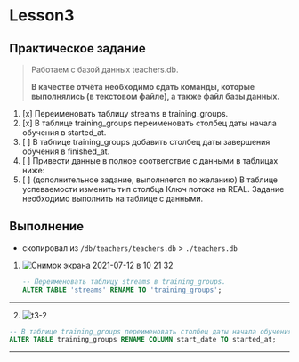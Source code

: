 # Lesson3

## Практическое задание

> Работаем с базой данных teachers.db.
> 
> __В качестве отчёта необходимо сдать команды, которые выполнялись (в текстовом файле), а также файл базы данных.__

1. [x] Переименовать таблицу streams в training_groups.
2. [x] В таблице training_groups переименовать столбец даты начала обучения в started_at.
3. [ ]  В таблице training_groups добавить столбец даты завершения обучения в finished_at.
4. [ ] Привести данные в полное соответствие с данными в таблицах ниже:
5. [ ] (дополнительное задание, выполняется по желанию) В таблице успеваемости изменить тип столбца Ключ потока на REAL. Задание необходимо выполнить на таблице с данными.

## Выполнение

- скопировал из `/db/teachers/teachers.db` > `./teachers.db`

1. ![Снимок экрана 2021-07-12 в 10 21 32](https://user-images.githubusercontent.com/21124057/125246994-21ff9a00-e2fb-11eb-93fc-442ae1c94986.jpg)

    ```sql
    -- Переименовать таблицу streams в training_groups.
    ALTER TABLE 'streams' RENAME TO 'training_groups';
    ```

---

2. ![t3-2](https://user-images.githubusercontent.com/21124057/125249384-db5f6f00-e2fd-11eb-81a6-f05c48c40ce5.jpg)

```sql
-- В таблице training_groups переименовать столбец даты начала обучения в started_at.
ALTER TABLE training_groups RENAME COLUMN start_date TO started_at;
```

---
